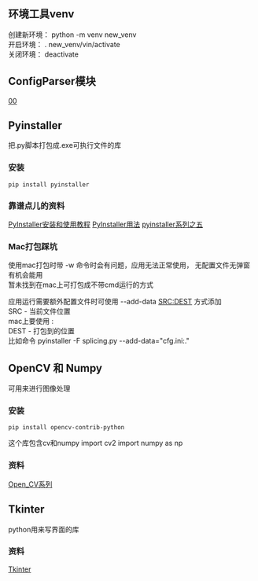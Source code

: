 ## 环境工具venv

创建新环境：
    python -m venv new_venv  
开启环境： 
    . new_venv/vin/activate  
关闭环境： 
    deactivate

## ConfigParser模块

[00](https://blog.csdn.net/miner_k/article/details/77857292)

## Pyinstaller
把.py脚本打包成.exe可执行文件的库

### 安装
    pip install pyinstaller

### 靠谱点儿的资料
[PyInstaller安装和使用教程](http://c.biancheng.net/view/2690.html)
[PyInstaller用法](https://blog.csdn.net/jirryzhang/article/details/78881512)
[pyinstaller系列之五](https://blog.csdn.net/u012219045/article/details/114841287)

### Mac打包踩坑
使用mac打包时带 -w 命令时会有问题，应用无法正常使用， 无配置文件无弹窗有机会能用  
暂未找到在mac上可打包成不带cmd运行的方式  

应用运行需要额外配置文件时可使用 --add-data <SRC:DEST> 方式添加  
SRC - 当前文件位置  
mac上要使用 :  
DEST - 打包到的位置  
比如命令 
    pyinstaller -F splicing.py --add-data="cfg.ini:."  


## OpenCV 和 Numpy
可用来进行图像处理

### 安装
    pip install opencv-contrib-python  

这个库包含cv和numpy
    import cv2
    import numpy as np

### 资料
[Open_CV系列](https://skylarkprogramming.blog.csdn.net/article/details/123751380)


## Tkinter
python用来写界面的库

### 资料
[Tkinter](http://c.biancheng.net/tkinter/root-windows.html)